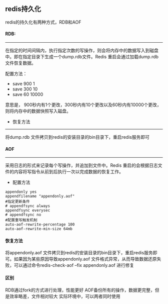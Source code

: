 ## redis持久化
redis的持久化有两种方式，RDB和AOF 

#### RDB: 

------------------------------
在指定的时间间隔内，执行指定次数的写操作，则会将内存中的数据写入到磁盘中。即在指定目录下生成一个dump.rdb文件。Redis 重启会通过加载dump.rdb文件恢复数据。

配置方法：

* save 900 1
* save 300 10
* save 60 10000

意思是， 900秒内有1个更改，300秒内有10个更改以及60秒内有10000个更改，则将内存中的数据快照写入磁盘。

* 恢复方法
------------------------------
将dump.rdb 文件拷贝到redis的安装目录的bin目录下，重启redis服务即可

#### AOF

------------------------------
采用日志的形式来记录每个写操作，并追加到文件中。Redis 重启的会根据日志文件的内容将写指令从前到后执行一次以完成数据的恢复工作。

* 配置方法
```
appendonly yes
appendfilename "appendonly.aof"
#指定更新条件
# appendfsync always
appendfsync everysec
# appendfsync no
#配置重写触发机制
auto-aof-rewrite-percentage 100
auto-aof-rewrite-min-size 64mb

```
#### 恢复方法

将appendonly.aof 文件拷贝到redis的安装目录的bin目录下，重启redis服务即可。如果因为某些原因导致appendonly.aof 文件格式异常，从而导致数据还原失败，可以通过命令redis-check-aof –fix appendonly.aof 进行修复

#### 区别
RDB通过fork的方式进行处理，性能更好 AOF备份所有的操作，数据更完整，但是效率略差，文件相对较大 实际环境中，可以两者同时使用